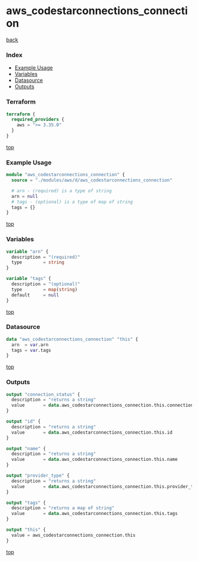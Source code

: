# aws_codestarconnections_connection

[back](../aws.md)

### Index

- [Example Usage](#example-usage)
- [Variables](#variables)
- [Datasource](#datasource)
- [Outputs](#outputs)

### Terraform

```terraform
terraform {
  required_providers {
    aws = ">= 3.35.0"
  }
}
```

[top](#index)

### Example Usage

```terraform
module "aws_codestarconnections_connection" {
  source = "./modules/aws/d/aws_codestarconnections_connection"

  # arn - (required) is a type of string
  arn = null
  # tags - (optional) is a type of map of string
  tags = {}
}
```

[top](#index)

### Variables

```terraform
variable "arn" {
  description = "(required)"
  type        = string
}

variable "tags" {
  description = "(optional)"
  type        = map(string)
  default     = null
}
```

[top](#index)

### Datasource

```terraform
data "aws_codestarconnections_connection" "this" {
  arn  = var.arn
  tags = var.tags
}
```

[top](#index)

### Outputs

```terraform
output "connection_status" {
  description = "returns a string"
  value       = data.aws_codestarconnections_connection.this.connection_status
}

output "id" {
  description = "returns a string"
  value       = data.aws_codestarconnections_connection.this.id
}

output "name" {
  description = "returns a string"
  value       = data.aws_codestarconnections_connection.this.name
}

output "provider_type" {
  description = "returns a string"
  value       = data.aws_codestarconnections_connection.this.provider_type
}

output "tags" {
  description = "returns a map of string"
  value       = data.aws_codestarconnections_connection.this.tags
}

output "this" {
  value = aws_codestarconnections_connection.this
}
```

[top](#index)
